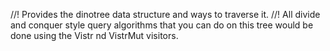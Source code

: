 //! Provides the dinotree data structure and ways to traverse it.
//! All divide and conquer style query algorithms that you can do on this tree would be done using the Vistr nd VistrMut visitors.

